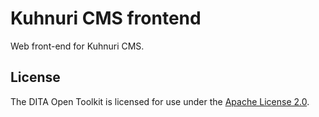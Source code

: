 # Kuhnuri CMS frontend

Web front-end for Kuhnuri CMS.

## License

The DITA Open Toolkit is licensed for use under the [Apache License 2.0][1].

[1]: http://www.apache.org/licenses/LICENSE-2.0
